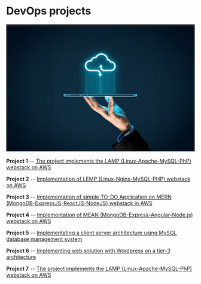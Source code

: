 # DevOps projects

![Cover image](./project-images/cloud-cloud.png)

**Project 1** -- [The project implements the LAMP (Linux-Apache-MySQL-PhP) webstack on AWS](https://github.com/omotayoofere/DevOps-Projects/tree/main/project-one)

 **Project 2** -- [Implementation of LEMP (Linux-Nginx-MySQL-PHP) webstack on AWS](https://github.com/omotayoofere/DevOps-Projects/tree/main/project-two)

**Project 3** -- [Implementation of simple TO-DO Application on MERN (MongoDB-ExpressJS-ReactJS-NodeJS) webstack in AWS](https://github.com/omotayoofere/DevOps-Projects/tree/main/project-three)

**Project 4** -- [Implementation of MEAN (MongoDB-Express-Angular-Node.js) webstack on AWS](https://github.com/omotayoofere/DevOps-Projects/tree/main/project-four)

 **Project 5** -- [Implementating a client server architecture using MySQL database management system](https://github.com/omotayoofere/DevOps-Projects/tree/main/project-five)

 **Project 6** -- [Implementing web solution with Wordpress on a tier-3 architecture](https://github.com/omotayoofere/DevOps-Projects/tree/main/project-six)

 **Project 7** -- [The project implements the LAMP (Linux-Apache-MySQL-PhP) webstack on AWS]()
